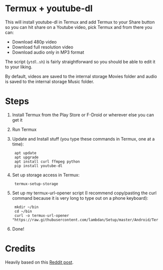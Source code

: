 # Termux + youtube-dl

This will install youtube-dl in Termux and add Termux to your Share button so you can hit share on a Youtube video, pick Termux and from there you can:

- Download 480p video
- Download full resolution video
- Download audio only in MP3 format

The script (`ytdl.sh`) is fairly straightforward so you should be able to edit it to your liking.

By default, videos are saved to the internal storage Movies folder and audio is saved to the internal storage Music folder.

# Steps

1. Install Termux from the Play Store or F-Droid or wherever else you can get it
2. Run Termux
3. Update and Install stuff (you type these commands in Termux, one at a time):

        apt update
        apt upgrade
        apt install curl ffmpeg python
        pip install youtube-dl

4. Set up storage access in Termux:

        termux-setup-storage 

5. Set up my termux-url-opener script (I recommend copy/pasting the curl command because it is very long to type out on a phone keyboard):

        mkdir ~/bin
        cd ~/bin
        curl -o termux-url-opener "https://raw.githubusercontent.com/lambdan/Setup/master/Android/Termux/ytdl.sh" 
 
 6. Done!
 
# Credits

Heavily based on this [Reddit post](https://www.reddit.com/r/Android/comments/66kehg/twoclick_downloads_of_youtube_videos_straight/). 
